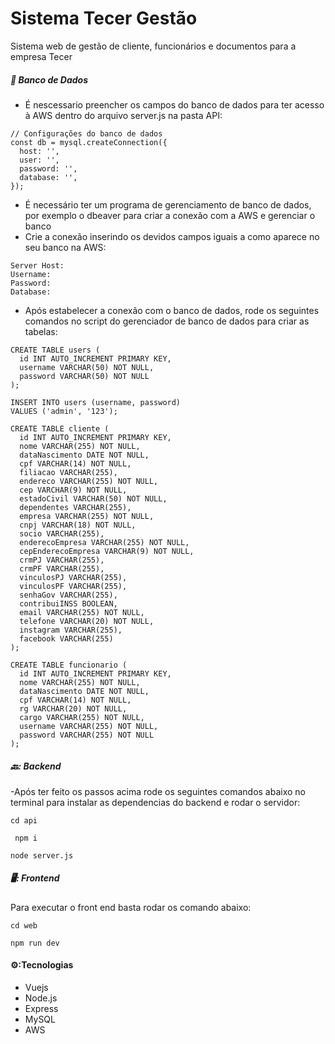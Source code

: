 # Sistema Tecer Gestão

Sistema web de gestão de cliente, funcionários e documentos para a empresa Tecer

##### :game_die: Banco de Dados

- É nescessario preencher os campos do banco de dados para ter acesso à AWS dentro do arquivo server.js na pasta API:

```shell
// Configurações do banco de dados
const db = mysql.createConnection({
  host: '',
  user: '',
  password: '',
  database: '',
});
```

- É necessário ter um programa de gerenciamento de banco de dados, por exemplo o dbeaver para criar a conexão com a AWS e gerenciar o banco
- Crie a conexão inserindo os devidos campos iguais a como aparece no seu banco na AWS:
```shell
Server Host:
Username:
Password:
Database:
```

- Após estabelecer a conexão com o banco de dados, rode os seguintes comandos no script do gerenciador de banco de dados para criar as tabelas:
```shell
CREATE TABLE users (
  id INT AUTO_INCREMENT PRIMARY KEY,
  username VARCHAR(50) NOT NULL,
  password VARCHAR(50) NOT NULL
);

INSERT INTO users (username, password)
VALUES ('admin', '123');

CREATE TABLE cliente (
  id INT AUTO_INCREMENT PRIMARY KEY,
  nome VARCHAR(255) NOT NULL,
  dataNascimento DATE NOT NULL,
  cpf VARCHAR(14) NOT NULL,
  filiacao VARCHAR(255),
  endereco VARCHAR(255) NOT NULL,
  cep VARCHAR(9) NOT NULL,
  estadoCivil VARCHAR(50) NOT NULL,
  dependentes VARCHAR(255),
  empresa VARCHAR(255) NOT NULL,
  cnpj VARCHAR(18) NOT NULL,
  socio VARCHAR(255),
  enderecoEmpresa VARCHAR(255) NOT NULL,
  cepEnderecoEmpresa VARCHAR(9) NOT NULL,
  crmPJ VARCHAR(255),
  crmPF VARCHAR(255),
  vinculosPJ VARCHAR(255),
  vinculosPF VARCHAR(255),
  senhaGov VARCHAR(255),
  contribuiINSS BOOLEAN,
  email VARCHAR(255) NOT NULL,
  telefone VARCHAR(20) NOT NULL,
  instagram VARCHAR(255),
  facebook VARCHAR(255)
);

CREATE TABLE funcionario (
  id INT AUTO_INCREMENT PRIMARY KEY,
  nome VARCHAR(255) NOT NULL,
  dataNascimento DATE NOT NULL,
  cpf VARCHAR(14) NOT NULL,
  rg VARCHAR(20) NOT NULL,
  cargo VARCHAR(255) NOT NULL,
  username VARCHAR(255) NOT NULL,
  password VARCHAR(255) NOT NULL
);

```

##### 🔙: Backend

-Após ter feito os passos acima rode os seguintes comandos abaixo no terminal para instalar as dependencias do backend e rodar o servidor:

```shell
cd api
```

```shell
 npm i
```

```shell
node server.js
```

##### 🖥️: Frontend

Para executar o front end basta rodar os comando abaixo:

```shell
cd web
```

```shell
npm run dev
```

#### ⚙️:Tecnologias

- Vuejs
- Node.js
- Express
- MySQL
- AWS

